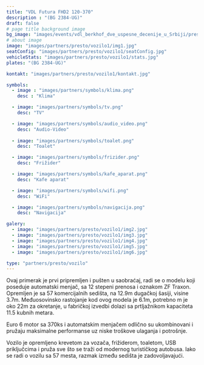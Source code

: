 ```yaml
---
title: "VDL Futura FHD2 120-370‌‌"
description : "(BG 2384-UG)"
draft: false
# page title background image
bg_image: "images/events/vdl_berkhof_dve_uspesne_decenije_u_Srbiji/presto/presto-background.jpg"
# about image
image: "images/partners/presto/vozilo1/img1.jpg"
seatConfig: "images/partners/presto/vozilo1/seatConfig.jpg"
vehicleStats: "images/partners/presto/vozilo1/stats.jpg"
plates: "(BG 2384-UG)"

kontakt: "images/partners/presto/vozilo1/kontakt.jpg"

symbols:
  - image : "images/partners/symbols/klima.png"
    desc : "Klima"

  - image: "images/partners/symbols/tv.png"
    desc: "TV"

  - image: "images/partners/symbols/audio_video.png"
    desc: "Audio-Video"
  
  - image: "images/partners/symbols/toalet.png"
    desc: "Toalet"

  - image: "images/partners/symbols/frizider.png"
    desc: "Frižider"

  - image: "images/partners/symbols/kafe_aparat.png"
    desc: "Kafe aparat"

  - image: "images/partners/symbols/wifi.png"
    desc: "WiFi"

  - image: "images/partners/symbols/navigacija.png"
    desc: "Navigacija"

galery:
  - image: "images/partners/presto/vozilo1/img2.jpg"
  - image: "images/partners/presto/vozilo1/img3.jpg"
  - image: "images/partners/presto/vozilo1/img4.jpg"
  - image: "images/partners/presto/vozilo1/img5.jpg"
  - image: "images/partners/presto/vozilo1/img6.jpg"

type: "partners/presto/vozilo"
---
```


Ovaj primerak je prvi pripremljen i pušten u saobraćaj, radi se o modelu koji poseduje automatski menjač, sa 12 stepeni prenosa i oznakom ZF Traxon. Opremljen je sa 57 komercijalnih sedišta, na 12.9m dugačkoj šasiji, visine 3.7m. Međuosovinsko rastojanje kod ovog modela je 6.1m, potrebno m je oko 22m za okretanje, u fabričkoj izvedbi dolazi sa prtljažnikom kapaciteta 11.5 kubnih metara.

Euro 6 motor sa 370ks i automatskim menjačem odlično su ukombinovani i pružaju maksimalne performanse uz niske troškove ulaganja i potrošnje.

Vozilo je opremljeno krevetom za vozača, frižiderom, toaletom, USB priključcima i pruža sve što se traži od modernog turističkog autobusa. Iako se radi o vozilu sa 57 mesta, razmak između sedišta je zadovoljavajući.